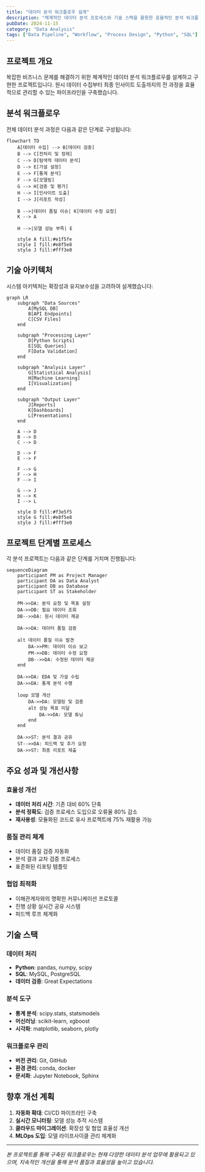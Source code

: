 ```yaml
---
title: "데이터 분석 워크플로우 설계"
description: "체계적인 데이터 분석 프로세스와 기술 스택을 활용한 효율적인 분석 워크플로우 구축"
pubDate: 2024-11-15
category: "Data Analysis" 
tags: ["Data Pipeline", "Workflow", "Process Design", "Python", "SQL"]
---
```


## 프로젝트 개요

복잡한 비즈니스 문제를 해결하기 위한 체계적인 데이터 분석 워크플로우를 설계하고 구현한 프로젝트입니다. 원시 데이터 수집부터 최종 인사이트 도출까지의 전 과정을 효율적으로 관리할 수 있는 파이프라인을 구축했습니다.

## 분석 워크플로우

전체 데이터 분석 과정은 다음과 같은 단계로 구성됩니다:

```mermaid
flowchart TD
    A[데이터 수집] --> B[데이터 검증]
    B --> C[전처리 및 정제]
    C --> D[탐색적 데이터 분석]
    D --> E[가설 설정]
    E --> F[통계 분석]
    F --> G[모델링]
    G --> H[검증 및 평가]
    H --> I[인사이트 도출]
    I --> J[리포트 작성]
    
    B -->|데이터 품질 이슈| K[데이터 수정 요청]
    K --> A
    
    H -->|모델 성능 부족| E
    
    style A fill:#e1f5fe
    style I fill:#e8f5e8
    style J fill:#fff3e0
```

## 기술 아키텍처

시스템 아키텍처는 확장성과 유지보수성을 고려하여 설계했습니다:

```mermaid
graph LR
    subgraph "Data Sources"
        A[MySQL DB]
        B[API Endpoints] 
        C[CSV Files]
    end
    
    subgraph "Processing Layer"
        D[Python Scripts]
        E[SQL Queries]
        F[Data Validation]
    end
    
    subgraph "Analysis Layer"
        G[Statistical Analysis]
        H[Machine Learning]
        I[Visualization]
    end
    
    subgraph "Output Layer"
        J[Reports]
        K[Dashboards]
        L[Presentations]
    end
    
    A --> D
    B --> D
    C --> D
    
    D --> F
    E --> F
    
    F --> G
    F --> H
    F --> I
    
    G --> J
    H --> K
    I --> L
    
    style D fill:#f3e5f5
    style G fill:#e8f5e8
    style J fill:#fff3e0
```

## 프로젝트 단계별 프로세스

각 분석 프로젝트는 다음과 같은 단계를 거치며 진행됩니다:

```mermaid
sequenceDiagram
    participant PM as Project Manager
    participant DA as Data Analyst
    participant DB as Database
    participant ST as Stakeholder
    
    PM->>DA: 분석 요청 및 목표 설정
    DA->>DB: 필요 데이터 조회
    DB-->>DA: 원시 데이터 제공
    
    DA->>DA: 데이터 품질 검증
    
    alt 데이터 품질 이슈 발견
        DA->>PM: 데이터 이슈 보고
        PM->>DB: 데이터 수정 요청
        DB-->>DA: 수정된 데이터 제공
    end
    
    DA->>DA: EDA 및 가설 수립
    DA->>DA: 통계 분석 수행
    
    loop 모델 개선
        DA->>DA: 모델링 및 검증
        alt 성능 목표 미달
            DA->>DA: 모델 튜닝
        end
    end
    
    DA->>ST: 분석 결과 공유
    ST-->>DA: 피드백 및 추가 요청
    DA->>ST: 최종 리포트 제출
```

## 주요 성과 및 개선사항

### 효율성 개선
- **데이터 처리 시간**: 기존 대비 60% 단축
- **분석 정확도**: 검증 프로세스 도입으로 오류율 80% 감소
- **재사용성**: 모듈화된 코드로 유사 프로젝트에 75% 재활용 가능

### 품질 관리 체계
- 데이터 품질 검증 자동화
- 분석 결과 교차 검증 프로세스
- 표준화된 리포팅 템플릿

### 협업 최적화
- 이해관계자와의 명확한 커뮤니케이션 프로토콜
- 진행 상황 실시간 공유 시스템
- 피드백 루프 체계화

## 기술 스택

### 데이터 처리
- **Python**: pandas, numpy, scipy
- **SQL**: MySQL, PostgreSQL
- **데이터 검증**: Great Expectations

### 분석 도구
- **통계 분석**: scipy.stats, statsmodels
- **머신러닝**: scikit-learn, xgboost
- **시각화**: matplotlib, seaborn, plotly

### 워크플로우 관리
- **버전 관리**: Git, GitHub
- **환경 관리**: conda, docker
- **문서화**: Jupyter Notebook, Sphinx

## 향후 개선 계획

1. **자동화 확대**: CI/CD 파이프라인 구축
2. **실시간 모니터링**: 모델 성능 추적 시스템
3. **클라우드 마이그레이션**: 확장성 및 협업 효율성 개선
4. **MLOps 도입**: 모델 라이프사이클 관리 체계화

---

*본 프로젝트를 통해 구축된 워크플로우는 현재 다양한 데이터 분석 업무에 활용되고 있으며, 지속적인 개선을 통해 분석 품질과 효율성을 높이고 있습니다.*
